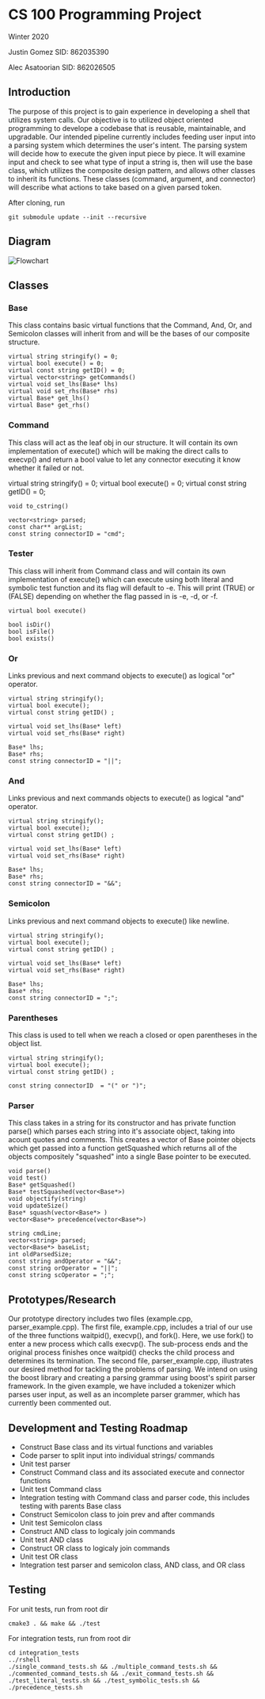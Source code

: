 # CS 100 Programming Project
Winter 2020

Justin Gomez 		SID: 862035390

Alec Asatoorian 	SID: 862026505


## Introduction
The purpose of this project is to gain experience in developing a shell that utilizes system calls. Our objective is to utilized object oriented programming to develope a codebase that is reusable, maintainable, and upgradable. Our intended pipeline currently includes feeding user input into a parsing system which determines the user's intent. The parsing system will decide how to execute the given input piece by piece. It will examine input and check to see what type of input a string is, then will use the base class, which utilizes the composite design pattern, and allows other classes to inherit its functions. These classes (command, argument, and connector) will describe what actions to take based on a given parsed token.

After cloning, run

	git submodule update --init --recursive
  
## Diagram
![Flowchart](images/CS100-Assignment3-Flowchart.jpeg)

## Classes

### Base

This class contains basic virtual functions that the Command, And, Or, and Semicolon classes will inherit from and will be the bases of our composite structure.

	virtual string stringify() = 0;
	virtual bool execute() = 0;
	virtual const string getID() = 0;
	virtual vector<string> getCommands()
	virtual void set_lhs(Base* lhs)
	virtual void set_rhs(Base* rhs)
	virtual Base* get_lhs()
	virtual Base* get_rhs()
  

### Command

This class will act as the leaf obj in our structure. It will contain its own implementation of execute() which will be making the direct calls to execvp() and return a bool value to let any connector executing it know whether it failed or not.

  virtual string stringify() = 0;
	virtual bool execute() = 0;
	virtual const string getID() = 0;

	void to_cstring()

	vector<string> parsed;
	const char** argList;
	const string connectorID = "cmd";


### Tester

This class will inherit from Command class and will contain its own implementation of execute() which can execute using both literal and symbolic test function and its flag will default to -e. This will print (TRUE) or (FALSE) depending on whether the flag passed in is -e, -d, or -f.

	virtual bool execute()

	bool isDir()
	bool isFile()
	bool exists()
    

### Or

Links previous and next command objects to execute() as logical "or" operator.

	virtual string stringify();
	virtual bool execute();
	virtual const string getID() ;

	virtual void set_lhs(Base* left)
	virtual void set_rhs(Base* right)

	Base* lhs;
	Base* rhs;
	const string connectorID = "||";


### And

Links previous and next commands objects to execute() as logical "and" operator.

	virtual string stringify();
	virtual bool execute();
	virtual const string getID() ;

	virtual void set_lhs(Base* left)
	virtual void set_rhs(Base* right)

	Base* lhs;
	Base* rhs;
	const string connectorID = "&&";


### Semicolon

Links previous and next command objects to execute() like newline.

	virtual string stringify();
	virtual bool execute();
	virtual const string getID() ;

	virtual void set_lhs(Base* left)
	virtual void set_rhs(Base* right)

	Base* lhs;
	Base* rhs;
	const string connectorID = ";";
	
	
### Parentheses

This class is used to tell when we reach a closed or open parentheses in the object list.

	virtual string stringify();
	virtual bool execute();
	virtual const string getID() ;

	const string connectorID  = "(" or ")";


### Parser

This class takes in a string for its constructor and has private function parse() which parses each string into it's associate object, taking into acount quotes and comments. This creates a vector of Base pointer objects which get passed into a function getSquashed which returns all of the objects compositely "squashed" into a single Base pointer to be executed.

	void parse()
	void test()
	Base* getSquashed()
	Base* testSquashed(vector<Base*>)
	void objectify(string)
	void updateSize()
	Base* squash(vector<Base*> )
	vector<Base*> precedence(vector<Base*>)

	string cmdLine;
	vector<string> parsed;
	vector<Base*> baseList;
	int oldParsedSize;
	const string andOperator = "&&";
	const string orOperator = "||";
	const string scOperator = ";";
  
  
## Prototypes/Research

Our prototype directory includes two files (example.cpp, parser_example.cpp). The first file, example.cpp, includes a trial of our use of the three functions waitpid(), execvp(), and fork(). Here, we use fork() to enter a new process which calls execvp(). The sub-process ends and the original process finishes once waitpid() checks the child process and determines its termination. The second file, parser_example.cpp, illustrates our desired method for tackling the problems of parsing. We intend on using the boost library and creating a parsing grammar using boost's spirit parser framework. In the given example, we have included a tokenizer which parses user input, as well as an incomplete parser grammer, which has currently been commented out.  

## Development and Testing Roadmap
- Construct Base class and its virtual functions and variables
- Code parser to split input into individual strings/ commands
- Unit test parser
- Construct Command class and its associated execute and connector functions
- Unit test Command class
- Integration testing with Command class and parser code, this includes testing with parents Base class
- Construct Semicolon class to join prev and after commands
- Unit test Semicolon class
- Construct AND class to logicaly join commands
- Unit test AND class
- Construct OR class to logicaly join commands
- Unit test OR class
- Integration test parser and semicolon class, AND class, and OR class


## Testing

For unit tests, run from root dir
	
	cmake3 . && make && ./test
  
For integration tests, run from root dir

	cd integration_tests
	../rshell 
	./single_command_tests.sh && ./multiple_command_tests.sh && ./commented_command_tests.sh && ./exit_command_tests.sh && ./test_literal_tests.sh && ./test_symbolic_tests.sh && ./precedence_tests.sh
